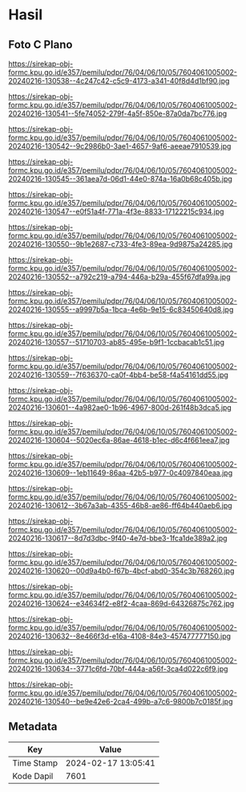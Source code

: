 # Hasil

## Foto C Plano

https://sirekap-obj-formc.kpu.go.id/e357/pemilu/pdpr/76/04/06/10/05/7604061005002-20240216-130538--4c247c42-c5c9-4173-a341-40f8d4d1bf90.jpg

https://sirekap-obj-formc.kpu.go.id/e357/pemilu/pdpr/76/04/06/10/05/7604061005002-20240216-130541--5fe74052-279f-4a5f-850e-87a0da7bc776.jpg

https://sirekap-obj-formc.kpu.go.id/e357/pemilu/pdpr/76/04/06/10/05/7604061005002-20240216-130542--9c2986b0-3ae1-4657-9af6-aeeae7910539.jpg

https://sirekap-obj-formc.kpu.go.id/e357/pemilu/pdpr/76/04/06/10/05/7604061005002-20240216-130545--361aea7d-06d1-44e0-874a-16a0b68c405b.jpg

https://sirekap-obj-formc.kpu.go.id/e357/pemilu/pdpr/76/04/06/10/05/7604061005002-20240216-130547--e0f51a4f-771a-4f3e-8833-17122215c934.jpg

https://sirekap-obj-formc.kpu.go.id/e357/pemilu/pdpr/76/04/06/10/05/7604061005002-20240216-130550--9b1e2687-c733-4fe3-89ea-9d9875a24285.jpg

https://sirekap-obj-formc.kpu.go.id/e357/pemilu/pdpr/76/04/06/10/05/7604061005002-20240216-130552--a792c219-a794-446a-b29a-455f67dfa99a.jpg

https://sirekap-obj-formc.kpu.go.id/e357/pemilu/pdpr/76/04/06/10/05/7604061005002-20240216-130555--a9997b5a-1bca-4e6b-9e15-6c83450640d8.jpg

https://sirekap-obj-formc.kpu.go.id/e357/pemilu/pdpr/76/04/06/10/05/7604061005002-20240216-130557--51710703-ab85-495e-b9f1-1ccbacab1c51.jpg

https://sirekap-obj-formc.kpu.go.id/e357/pemilu/pdpr/76/04/06/10/05/7604061005002-20240216-130559--7f636370-ca0f-4bb4-be58-f4a54161dd55.jpg

https://sirekap-obj-formc.kpu.go.id/e357/pemilu/pdpr/76/04/06/10/05/7604061005002-20240216-130601--4a982ae0-1b96-4967-800d-261f48b3dca5.jpg

https://sirekap-obj-formc.kpu.go.id/e357/pemilu/pdpr/76/04/06/10/05/7604061005002-20240216-130604--5020ec6a-86ae-4618-b1ec-d6c4f661eea7.jpg

https://sirekap-obj-formc.kpu.go.id/e357/pemilu/pdpr/76/04/06/10/05/7604061005002-20240216-130609--1eb11649-86aa-42b5-b977-0c4097840eaa.jpg

https://sirekap-obj-formc.kpu.go.id/e357/pemilu/pdpr/76/04/06/10/05/7604061005002-20240216-130612--3b67a3ab-4355-46b8-ae86-ff64b440aeb6.jpg

https://sirekap-obj-formc.kpu.go.id/e357/pemilu/pdpr/76/04/06/10/05/7604061005002-20240216-130617--8d7d3dbc-9f40-4e7d-bbe3-1fca1de389a2.jpg

https://sirekap-obj-formc.kpu.go.id/e357/pemilu/pdpr/76/04/06/10/05/7604061005002-20240216-130620--00d9a4b0-f67b-4bcf-abd0-354c3b768260.jpg

https://sirekap-obj-formc.kpu.go.id/e357/pemilu/pdpr/76/04/06/10/05/7604061005002-20240216-130624--e34634f2-e8f2-4caa-869d-64326875c762.jpg

https://sirekap-obj-formc.kpu.go.id/e357/pemilu/pdpr/76/04/06/10/05/7604061005002-20240216-130632--8e466f3d-e16a-4108-84e3-457477777150.jpg

https://sirekap-obj-formc.kpu.go.id/e357/pemilu/pdpr/76/04/06/10/05/7604061005002-20240216-130634--3771c6fd-70bf-444a-a56f-3ca4d022c6f9.jpg

https://sirekap-obj-formc.kpu.go.id/e357/pemilu/pdpr/76/04/06/10/05/7604061005002-20240216-130540--be9e42e6-2ca4-499b-a7c6-9800b7c0185f.jpg


## Metadata

| Key        | Value               |
| ---------- | ------------------- |
| Time Stamp | 2024-02-17 13:05:41 |
| Kode Dapil | 7601                |



